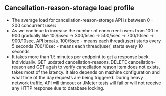 Cancellation-reason-storage load profile
----------------------------------------
* The average load for cancellation-reason-storage API is between 0 - 200 concurrent users
* As we continue to increase the number of concurrent users from 100 to 900 gradually like 100/5sec -> 300/5sec -> 500/5sec -> 700/10sec -> 900/10sec, API breaks. 
100/5sec - means each thread(user) starts every 5 seconds 
700/10sec - means each thread(user) starts every 10 seconds
* It takes more than 1.5 minutes per endpoint to get a response back. Individually, GET updated cancellation-reasons, DELETE cancellation-reason and GET again to verify cancellation reason item does not exists, takes most of the latency. It also depends on machine configuration and what time of the day requests are being triggered. During heavy network traffic, API will timeout or JMeter tests will fail or will not receive any HTTP response due to database locking.
